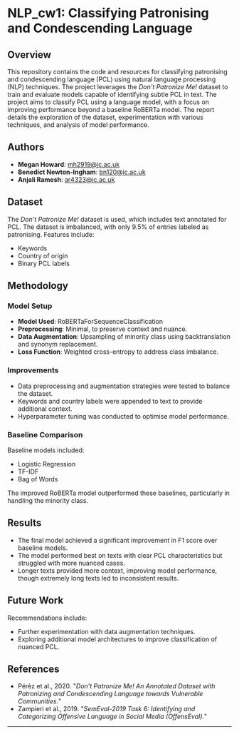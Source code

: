 # NLP_cw1: Classifying Patronising and Condescending Language

## Overview
This repository contains the code and resources for classifying patronising and condescending language (PCL) using natural language processing (NLP) techniques. The project leverages the *Don't Patronize Me!* dataset to train and evaluate models capable of identifying subtle PCL in text. The project aims to classify PCL using a language model, with a focus on improving performance beyond a baseline RoBERTa model. The report details the exploration of the dataset, experimentation with various techniques, and analysis of model performance.

## Authors
- **Megan Howard**: [mh2919@ic.ac.uk](mailto:mh2919@ic.ac.uk)
- **Benedict Newton-Ingham**: [bn120@ic.ac.uk](mailto:bn120@ic.ac.uk)
- **Anjali Ramesh**: [ar4323@ic.ac.uk](mailto:ar4323@ic.ac.uk)


## Dataset
The *Don't Patronize Me!* dataset is used, which includes text annotated for PCL. The dataset is imbalanced, with only 9.5% of entries labeled as patronising. Features include:
- Keywords
- Country of origin
- Binary PCL labels

## Methodology

### Model Setup
- **Model Used**: RoBERTaForSequenceClassification  
- **Preprocessing**: Minimal, to preserve context and nuance.  
- **Data Augmentation**: Upsampling of minority class using backtranslation and synonym replacement.  
- **Loss Function**: Weighted cross-entropy to address class imbalance.

### Improvements
- Data preprocessing and augmentation strategies were tested to balance the dataset.
- Keywords and country labels were appended to text to provide additional context.
- Hyperparameter tuning was conducted to optimise model performance.

### Baseline Comparison
Baseline models included:
- Logistic Regression
- TF-IDF
- Bag of Words  

The improved RoBERTa model outperformed these baselines, particularly in handling the minority class.

## Results
- The final model achieved a significant improvement in F1 score over baseline models.
- The model performed best on texts with clear PCL characteristics but struggled with more nuanced cases.
- Longer texts provided more context, improving model performance, though extremely long texts led to inconsistent results.

## Future Work
Recommendations include:
- Further experimentation with data augmentation techniques.
- Exploring additional model architectures to improve classification of nuanced PCL.

## References
- Pérèz et al., 2020. "*Don’t Patronize Me! An Annotated Dataset with Patronizing and Condescending Language towards Vulnerable Communities.*"
- Zampieri et al., 2019. "*SemEval-2019 Task 6: Identifying and Categorizing Offensive Language in Social Media (OffensEval).*"

---
